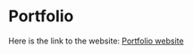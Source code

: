 # Portfolio

Here is the link to the website: [Portfolio website](https://med-li-jr.github.io/portfolio-med-li-jr/)
